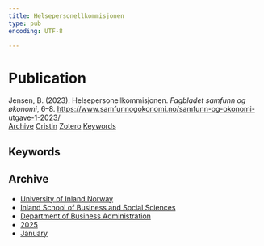 ```yaml
---
title: Helsepersonellkommisjonen
type: pub
encoding: UTF-8

---
```

<h1>Publication</h1>
<article id="csl-bib-container-UU89GN5G" class="csl-bib-container">
  <div class="csl-bib-body"> <div class="csl-entry">Jensen, B. (2023). Helsepersonellkommisjonen. <i>Fagbladet samfunn og økonomi</i>, 6–8. <a href="https://www.samfunnogokonomi.no/samfunn-og-okonomi-utgave-1-2023/">https://www.samfunnogokonomi.no/samfunn-og-okonomi-utgave-1-2023/</a></div> </div>
  <div class="csl-bib-buttons">
    <a href="#taxonomy-article-UU89GN5G" alt="archive" class="csl-bib-button">Archive</a>
    <a href="https://app.cristin.no/results/show.jsf?id=2348491" alt="Cristin" class="csl-bib-button">Cristin</a>
    <a href="http://zotero.org/groups/5881554/items/UU89GN5G" alt="Zotero" class="csl-bib-button">Zotero</a>
    <a href="#keywords-article-UU89GN5G" alt="keywords" class="csl-bib-button">Keywords</a>
  </div>
  <div id="csl-bib-meta-container-UU89GN5G"></div>
</article>
<div id="csl-bib-meta-UU89GN5G" class="csl-bib-meta">
  <article id="keywords-article-UU89GN5G" class="keywords-article">
    <h1>Keywords</h1>
    
  </article>
  <article id="taxonomy-article-UU89GN5G" class="taxonomy-article">
    <h1>Archive</h1>
    <ul>
      <li><a href="{{< params subfolder >}}en/archive/?key=3DCRN523">University of Inland Norway</a></li>
      <li><a href="{{< params subfolder >}}en/archive/?key=DU8Q9LN9">Inland School of Business and Social Sciences</a></li>
      <li><a href="{{< params subfolder >}}en/archive/?key=3IQA89I8">Department of Business Administration</a></li>
      <li><a href="{{< params subfolder >}}en/archive/?key=7XFLPQNF">2025</a></li>
      <li><a href="{{< params subfolder >}}en/archive/?key=GN22DUGA">January</a></li>
    </ul>
  </article>
</div>

